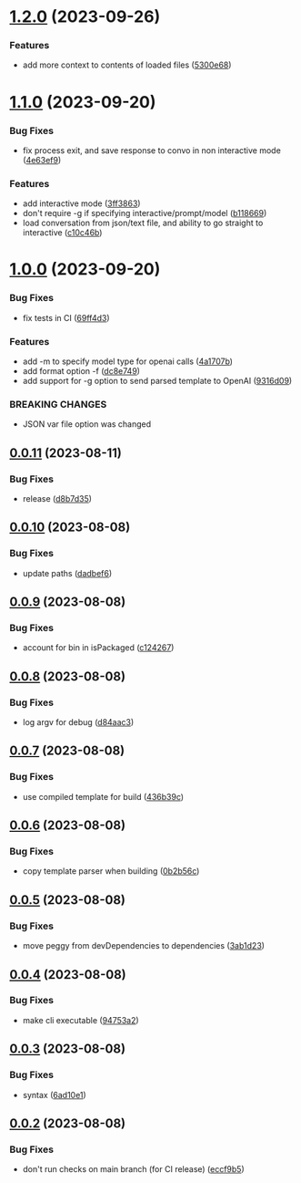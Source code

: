 # [1.2.0](https://github.com/PrajnaAvidya/prompt-shaper/compare/v1.1.0...v1.2.0) (2023-09-26)


### Features

* add more context to contents of loaded files ([5300e68](https://github.com/PrajnaAvidya/prompt-shaper/commit/5300e6877bc000e1e65396a798b7c93944378717))

# [1.1.0](https://github.com/PrajnaAvidya/prompt-shaper/compare/v1.0.0...v1.1.0) (2023-09-20)


### Bug Fixes

* fix process exit, and save response to convo in non interactive mode ([4e63ef9](https://github.com/PrajnaAvidya/prompt-shaper/commit/4e63ef93fbeaeb05249dfb15a0a2ab058ea718cf))


### Features

* add interactive mode ([3ff3863](https://github.com/PrajnaAvidya/prompt-shaper/commit/3ff3863f7a4f4d2903f07c514cc191fba408b505))
* don't require -g if specifying interactive/prompt/model ([b118669](https://github.com/PrajnaAvidya/prompt-shaper/commit/b118669bbd483754d3ef2b2f927ffb8b93bbd6d1))
* load conversation from json/text file, and ability to go straight to interactive ([c10c46b](https://github.com/PrajnaAvidya/prompt-shaper/commit/c10c46bfd7e8aea618a3f834ff730e50a9d97ad6))

# [1.0.0](https://github.com/PrajnaAvidya/prompt-shaper/compare/v0.0.11...v1.0.0) (2023-09-20)


### Bug Fixes

* fix tests in CI ([69ff4d3](https://github.com/PrajnaAvidya/prompt-shaper/commit/69ff4d35d3a97c95b50daa82c063ee519067e96c))


### Features

* add -m to specify model type for openai calls ([4a1707b](https://github.com/PrajnaAvidya/prompt-shaper/commit/4a1707b4a0eaaa09a4161cb9aa1be8b8ac48269a))
* add format option -f ([dc8e749](https://github.com/PrajnaAvidya/prompt-shaper/commit/dc8e749d5802f42f4e1ba7a221f9e0ad25819784))
* add support for -g option to send parsed template to OpenAI ([9316d09](https://github.com/PrajnaAvidya/prompt-shaper/commit/9316d09e626d52677fac9378684766149084cc03))


### BREAKING CHANGES

* JSON var file option was changed

## [0.0.11](https://github.com/PrajnaAvidya/prompt-shaper/compare/v0.0.10...v0.0.11) (2023-08-11)


### Bug Fixes

* release ([d8b7d35](https://github.com/PrajnaAvidya/prompt-shaper/commit/d8b7d3566ab272c1f44d3da761f318d8de2f9b68))

## [0.0.10](https://github.com/PrajnaAvidya/prompt-shaper/compare/v0.0.9...v0.0.10) (2023-08-08)


### Bug Fixes

* update paths ([dadbef6](https://github.com/PrajnaAvidya/prompt-shaper/commit/dadbef6676c8326ebde0bd261714b3efd3695e59))

## [0.0.9](https://github.com/PrajnaAvidya/prompt-shaper/compare/v0.0.8...v0.0.9) (2023-08-08)


### Bug Fixes

* account for bin in isPackaged ([c124267](https://github.com/PrajnaAvidya/prompt-shaper/commit/c124267a086b2fbc54d0e2ad745f99a68d407261))

## [0.0.8](https://github.com/PrajnaAvidya/prompt-shaper/compare/v0.0.7...v0.0.8) (2023-08-08)


### Bug Fixes

* log argv for debug ([d84aac3](https://github.com/PrajnaAvidya/prompt-shaper/commit/d84aac3f5bf5844779ff7b33395d9626f4323fad))

## [0.0.7](https://github.com/PrajnaAvidya/prompt-shaper/compare/v0.0.6...v0.0.7) (2023-08-08)


### Bug Fixes

* use compiled template for build ([436b39c](https://github.com/PrajnaAvidya/prompt-shaper/commit/436b39c2765933949c7c673dbb354a6c7198c367))

## [0.0.6](https://github.com/PrajnaAvidya/prompt-shaper/compare/v0.0.5...v0.0.6) (2023-08-08)


### Bug Fixes

* copy template parser when building ([0b2b56c](https://github.com/PrajnaAvidya/prompt-shaper/commit/0b2b56ca9c163574bdbbf7e3585769e8f7896f51))

## [0.0.5](https://github.com/PrajnaAvidya/prompt-shaper/compare/v0.0.4...v0.0.5) (2023-08-08)


### Bug Fixes

* move peggy from devDependencies to dependencies ([3ab1d23](https://github.com/PrajnaAvidya/prompt-shaper/commit/3ab1d231771b8a95ea5d27cfd98ce6da675510bd))

## [0.0.4](https://github.com/PrajnaAvidya/prompt-shaper/compare/v0.0.3...v0.0.4) (2023-08-08)


### Bug Fixes

* make cli executable ([94753a2](https://github.com/PrajnaAvidya/prompt-shaper/commit/94753a2c6b0ac4f77133bcb6f3b1c8be888dd1d0))

## [0.0.3](https://github.com/PrajnaAvidya/prompt-shaper/compare/v0.0.2...v0.0.3) (2023-08-08)


### Bug Fixes

* syntax ([6ad10e1](https://github.com/PrajnaAvidya/prompt-shaper/commit/6ad10e14d479ced3219003bd340d0ceab80c11b5))

## [0.0.2](https://github.com/PrajnaAvidya/prompt-shaper/compare/v0.0.1...v0.0.2) (2023-08-08)


### Bug Fixes

* don't run checks on main branch (for CI release) ([eccf9b5](https://github.com/PrajnaAvidya/prompt-shaper/commit/eccf9b569996068ba2c3058ca138e99eb4e1fe0c))

